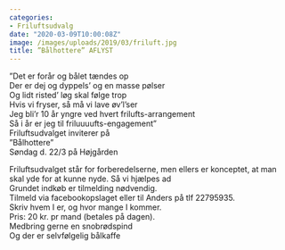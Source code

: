 ```yaml
---
categories:
- Friluftsudvalg
date: "2020-03-09T10:00:08Z"
image: /images/uploads/2019/03/friluft.jpg
title: ”Bålhottere” AFLYST
---
```


”Det er forår og bålet tændes op  
Der er dej og dyppels’ og en masse pølser  
Og lidt risted’ løg skal følge trop  
Hvis vi fryser, så må vi lave øv’l’ser  
Jeg bli’r 10 år yngre ved hvert frilufts-arrangement  
Så i år er jeg til friluuuufts-engagement”  
Friluftsudvalget inviterer på  
”Bålhottere”  
Søndag d. 22/3 på Højgården

Friluftsudvalget står for forberedelserne, men ellers er konceptet, at man skal yde for at kunne nyde. Så vi hjælpes ad  
Grundet indkøb er tilmelding nødvendig.  
Tilmeld via facebookopslaget eller til Anders på tlf 22795935.  
Skriv hvem I er, og hvor mange I kommer.  
Pris: 20 kr. pr mand (betales på dagen).  
Medbring gerne en snobrødspind  
Og der er selvfølgelig bålkaffe